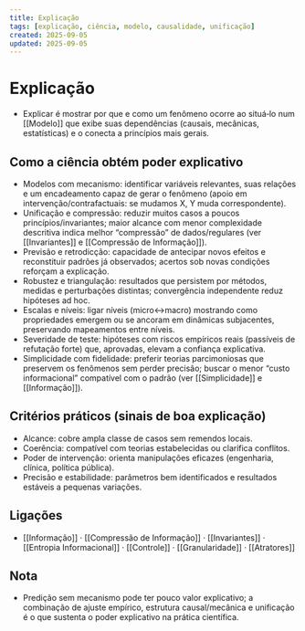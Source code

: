 ```yaml
---
title: Explicação
tags: [explicação, ciência, modelo, causalidade, unificação]
created: 2025-09-05
updated: 2025-09-05
---
```

# Explicação
- Explicar é mostrar por que e como um fenômeno ocorre ao situá‑lo num [[Modelo]] que exibe suas dependências (causais, mecânicas, estatísticas) e o conecta a princípios mais gerais.

## Como a ciência obtém poder explicativo
- Modelos com mecanismo: identificar variáveis relevantes, suas relações e um encadeamento capaz de gerar o fenômeno (apoio em intervenção/contrafactuais: se mudamos X, Y muda correspondente).
- Unificação e compressão: reduzir muitos casos a poucos princípios/invariantes; maior alcance com menor complexidade descritiva indica melhor “compressão” de dados/regulares (ver [[Invariantes]] e [[Compressão de Informação]]).
- Previsão e retrodicção: capacidade de antecipar novos efeitos e reconstituir padrões já observados; acertos sob novas condições reforçam a explicação.
- Robustez e triangulação: resultados que persistem por métodos, medidas e perturbações distintas; convergência independente reduz hipóteses ad hoc.
- Escalas e níveis: ligar níveis (micro↔macro) mostrando como propriedades emergem ou se ancoram em dinâmicas subjacentes, preservando mapeamentos entre níveis.
- Severidade de teste: hipóteses com riscos empíricos reais (passíveis de refutação forte) que, aprovadas, elevam a confiança explicativa.
- Simplicidade com fidelidade: preferir teorias parcimoniosas que preservem os fenômenos sem perder precisão; buscar o menor “custo informacional” compatível com o padrão (ver [[Simplicidade]] e [[Informação]]).

## Critérios práticos (sinais de boa explicação)
- Alcance: cobre ampla classe de casos sem remendos locais.
- Coerência: compatível com teorias estabelecidas ou clarifica conflitos.
- Poder de intervenção: orienta manipulações eficazes (engenharia, clínica, política pública).
- Precisão e estabilidade: parâmetros bem identificados e resultados estáveis a pequenas variações.

## Ligações
- [[Informação]] · [[Compressão de Informação]] · [[Invariantes]] · [[Entropia Informacional]] · [[Controle]] · [[Granularidade]] · [[Atratores]]

## Nota
- Predição sem mecanismo pode ter pouco valor explicativo; a combinação de ajuste empírico, estrutura causal/mecânica e unificação é o que sustenta o poder explicativo na prática científica.

